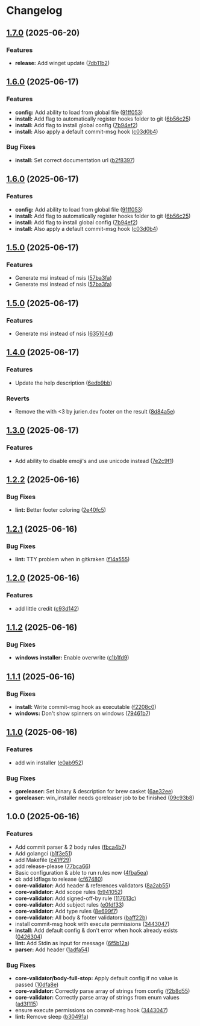 # Changelog

## [1.7.0](https://github.com/jurienhamaker/commitlint/compare/v1.6.0...v1.7.0) (2025-06-20)


### Features

* **release:** Add winget update ([7db11b2](https://github.com/jurienhamaker/commitlint/commit/7db11b21cac0607de124ec8fd3a9e8149fa5084c))

## [1.6.0](https://github.com/jurienhamaker/commitlint/compare/v1.5.0...v1.6.0) (2025-06-17)


### Features

* **config:** Add ability to load from global file ([91ff053](https://github.com/jurienhamaker/commitlint/commit/91ff0539571d7fece19f7addb67b68c25f1792f0))
* **install:** Add flag to automatically register hooks folder to git ([6b56c25](https://github.com/jurienhamaker/commitlint/commit/6b56c255214192c5cb76cf7932efe1cbe60cf579))
* **install:** Add flag to install global config ([7b94ef2](https://github.com/jurienhamaker/commitlint/commit/7b94ef25f5ac617e82a1f66f37d9938ab5de6214))
* **install:** Also apply a default commit-msg hook ([c03d0b4](https://github.com/jurienhamaker/commitlint/commit/c03d0b4bfded5f0479e300da8d8ae92122916af9))


### Bug Fixes

* **install:** Set correct documentation url ([b2f8397](https://github.com/jurienhamaker/commitlint/commit/b2f8397e5406924724d276833d87aef2e37b3bfb))

## [1.6.0](https://github.com/jurienhamaker/commitlint/compare/v1.5.0...v1.6.0) (2025-06-17)


### Features

* **config:** Add ability to load from global file ([91ff053](https://github.com/jurienhamaker/commitlint/commit/91ff0539571d7fece19f7addb67b68c25f1792f0))
* **install:** Add flag to automatically register hooks folder to git ([6b56c25](https://github.com/jurienhamaker/commitlint/commit/6b56c255214192c5cb76cf7932efe1cbe60cf579))
* **install:** Add flag to install global config ([7b94ef2](https://github.com/jurienhamaker/commitlint/commit/7b94ef25f5ac617e82a1f66f37d9938ab5de6214))
* **install:** Also apply a default commit-msg hook ([c03d0b4](https://github.com/jurienhamaker/commitlint/commit/c03d0b4bfded5f0479e300da8d8ae92122916af9))

## [1.5.0](https://github.com/jurienhamaker/commitlint/compare/v1.4.0...v1.5.0) (2025-06-17)


### Features

* Generate msi instead of nsis ([57ba3fa](https://github.com/jurienhamaker/commitlint/commit/57ba3fa229b37e4a6bf6fc6ffd76a12fd58b2a45))
* Generate msi instead of nsis ([57ba3fa](https://github.com/jurienhamaker/commitlint/commit/57ba3fa229b37e4a6bf6fc6ffd76a12fd58b2a45))

## [1.5.0](https://github.com/jurienhamaker/commitlint/compare/v1.4.0...v1.5.0) (2025-06-17)


### Features

* Generate msi instead of nsis ([635104d](https://github.com/jurienhamaker/commitlint/commit/635104dd4299567fdf9eed119ccf1cfa564eac50))

## [1.4.0](https://github.com/jurienhamaker/commitlint/compare/v1.3.0...v1.4.0) (2025-06-17)


### Features

* Update the help description ([6edb9bb](https://github.com/jurienhamaker/commitlint/commit/6edb9bbbdf64a8980a61e33e3c8d59e3e0dcae10))


### Reverts

* Remove the with &lt;3 by jurien.dev footer on the result ([8d84a5e](https://github.com/jurienhamaker/commitlint/commit/8d84a5e8cb69c8f19406b61c8c1b2a6c408110d8))

## [1.3.0](https://github.com/jurienhamaker/commitlint/compare/v1.2.2...v1.3.0) (2025-06-17)


### Features

* Add ability to disable emoji's and use unicode instead ([7e2c9f1](https://github.com/jurienhamaker/commitlint/commit/7e2c9f16ea9d891e11e345e8ecfa5162139c1bda))

## [1.2.2](https://github.com/jurienhamaker/commitlint/compare/v1.2.1...v1.2.2) (2025-06-16)


### Bug Fixes

* **lint:** Better footer coloring ([2e40fc5](https://github.com/jurienhamaker/commitlint/commit/2e40fc5364885b0f70d1f64599c89eb773fa5185))

## [1.2.1](https://github.com/jurienhamaker/commitlint/compare/v1.2.0...v1.2.1) (2025-06-16)


### Bug Fixes

* **lint:** TTY problem when in gitkraken ([f14a555](https://github.com/jurienhamaker/commitlint/commit/f14a555e7a705a02a87b7ed3ec40c7bca7beac67))

## [1.2.0](https://github.com/jurienhamaker/commitlint/compare/v1.1.2...v1.2.0) (2025-06-16)


### Features

* add little credit ([c93d142](https://github.com/jurienhamaker/commitlint/commit/c93d142bdb9cb2c1f9076c0a648f9aafa5047432))

## [1.1.2](https://github.com/jurienhamaker/commitlint/compare/v1.1.1...v1.1.2) (2025-06-16)


### Bug Fixes

* **windows installer:** Enable overwrite ([c1b1fd9](https://github.com/jurienhamaker/commitlint/commit/c1b1fd9d4a6389f5c222efe1e086beb96a71ac46))

## [1.1.1](https://github.com/jurienhamaker/commitlint/compare/v1.1.0...v1.1.1) (2025-06-16)


### Bug Fixes

* **install:** Write commit-msg hook as executable ([f2208c0](https://github.com/jurienhamaker/commitlint/commit/f2208c08a7ddb98fb9b11da5386128dbae06c4df))
* **windows:** Don't show spinners on windows ([79461b7](https://github.com/jurienhamaker/commitlint/commit/79461b7eadc5caee28382d858ade459ed36aea03))

## [1.1.0](https://github.com/jurienhamaker/commitlint/compare/v1.0.0...v1.1.0) (2025-06-16)


### Features

* add win installer ([e0ab952](https://github.com/jurienhamaker/commitlint/commit/e0ab952dc83c71aa4018da8a4587764a9720104e))


### Bug Fixes

* **goreleaser:** Set binary & description for brew casket ([6ae32ee](https://github.com/jurienhamaker/commitlint/commit/6ae32ee2e892c1e9311dd9bced54b04e57186a72))
* **goreleaser:** win_installer needs goreleaser job to be finished ([09c93b8](https://github.com/jurienhamaker/commitlint/commit/09c93b8aad964ec71a1eecf87191bae38a031402))

## 1.0.0 (2025-06-16)


### Features

* Add commit parser & 2 body rules ([fbca4b7](https://github.com/jurienhamaker/commitlint/commit/fbca4b72729fe8c683a5be7b6e496437e7b9ac5c))
* Add golangci ([b1f3e51](https://github.com/jurienhamaker/commitlint/commit/b1f3e51f3b8e05b937a2325484757bf9a39ae19f))
* add Makefile ([c41ff29](https://github.com/jurienhamaker/commitlint/commit/c41ff292d82f4e9b3eadb5b12907a4204c793db1))
* add release-please ([77bca66](https://github.com/jurienhamaker/commitlint/commit/77bca6607adac432c9dedc2af9acef78a1417035))
* Basic configuration & able to run rules now ([4fba5ea](https://github.com/jurienhamaker/commitlint/commit/4fba5eac7af9401899aab46b31b78a41d0329b53))
* **ci:** add ldflags to release ([cf67480](https://github.com/jurienhamaker/commitlint/commit/cf67480933581e249da56797dea83e8f19406e11))
* **core-validator:** Add header & references validators ([8a2ab55](https://github.com/jurienhamaker/commitlint/commit/8a2ab554dc4f29b83691a7d36b2f35fa9a6cd497))
* **core-validator:** Add scope rules ([b941052](https://github.com/jurienhamaker/commitlint/commit/b9410520f890a6f04c38eff0e9bbc5329b4bf841))
* **core-validator:** Add signed-off-by rule ([117613c](https://github.com/jurienhamaker/commitlint/commit/117613c3e0c1ad7f77aab8477f7cf396b31020e4))
* **core-validator:** Add subject rules ([e0fdf33](https://github.com/jurienhamaker/commitlint/commit/e0fdf33ddce0c12c5fb1d0008b93e53a12ce2fd2))
* **core-validator:** Add type rules ([8e699f7](https://github.com/jurienhamaker/commitlint/commit/8e699f759165fb78dc2d7b69888ebb4996392404))
* **core-validator:** All body & footer validators ([baff22b](https://github.com/jurienhamaker/commitlint/commit/baff22b448ac9e18ddefb91a7bb449d120731d49))
* install commit-msg hook with execute permissions ([3443047](https://github.com/jurienhamaker/commitlint/commit/3443047e82ba78e8e617e8787e029655581745a8))
* **install:** Add default config & don't error when hook already exists ([0426304](https://github.com/jurienhamaker/commitlint/commit/04263044d2f0df22cc2ff1a9e3afeef01628effc))
* **lint:** Add Stdin as input for message ([6f5b12a](https://github.com/jurienhamaker/commitlint/commit/6f5b12af36adb1605aafe9f9220ca45f5e2c40b3))
* **parser:** Add header ([1adfa54](https://github.com/jurienhamaker/commitlint/commit/1adfa5498b4d8d2b559f1a1855944f9ef42ad1c7))


### Bug Fixes

* **core-validator/body-full-stop:** Apply default config if no value is passed ([10dfa8e](https://github.com/jurienhamaker/commitlint/commit/10dfa8e23a09ad40e05d79b985ffd2bc9e8fbd05))
* **core-validator:** Correctly parse array of strings from config ([f2b8d55](https://github.com/jurienhamaker/commitlint/commit/f2b8d558a03e22b6dc4e5791eccc52926dd0188a))
* **core-validator:** Correctly parse array of strings from enum values ([ad3f115](https://github.com/jurienhamaker/commitlint/commit/ad3f1159413bfdd05cc32e5f34a15d354c73981d))
* ensure execute permissions on commit-msg hook ([3443047](https://github.com/jurienhamaker/commitlint/commit/3443047e82ba78e8e617e8787e029655581745a8))
* **lint:** Remove sleep ([b30491a](https://github.com/jurienhamaker/commitlint/commit/b30491ae5c38498f537ccc4233221d204189cc06))
